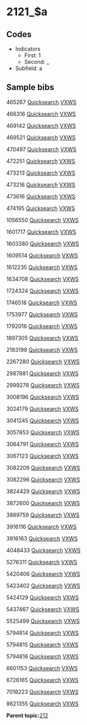 # 2121\_$a

## Codes

-   Indicators
    -   First: 1
    -   Second: \_
-   Subfield: a

## Sample bibs

465267 [Quicksearch](https://search.library.yale.edu/catalog/465267) [VXWS](http://prodorbis.library.yale.edu:7014/vxws/GetHoldingsService?bibId=465267)

466316 [Quicksearch](https://search.library.yale.edu/catalog/466316) [VXWS](http://prodorbis.library.yale.edu:7014/vxws/GetHoldingsService?bibId=466316)

469142 [Quicksearch](https://search.library.yale.edu/catalog/469142) [VXWS](http://prodorbis.library.yale.edu:7014/vxws/GetHoldingsService?bibId=469142)

469521 [Quicksearch](https://search.library.yale.edu/catalog/469521) [VXWS](http://prodorbis.library.yale.edu:7014/vxws/GetHoldingsService?bibId=469521)

470497 [Quicksearch](https://search.library.yale.edu/catalog/470497) [VXWS](http://prodorbis.library.yale.edu:7014/vxws/GetHoldingsService?bibId=470497)

472251 [Quicksearch](https://search.library.yale.edu/catalog/472251) [VXWS](http://prodorbis.library.yale.edu:7014/vxws/GetHoldingsService?bibId=472251)

473213 [Quicksearch](https://search.library.yale.edu/catalog/473213) [VXWS](http://prodorbis.library.yale.edu:7014/vxws/GetHoldingsService?bibId=473213)

473216 [Quicksearch](https://search.library.yale.edu/catalog/473216) [VXWS](http://prodorbis.library.yale.edu:7014/vxws/GetHoldingsService?bibId=473216)

473616 [Quicksearch](https://search.library.yale.edu/catalog/473616) [VXWS](http://prodorbis.library.yale.edu:7014/vxws/GetHoldingsService?bibId=473616)

474195 [Quicksearch](https://search.library.yale.edu/catalog/474195) [VXWS](http://prodorbis.library.yale.edu:7014/vxws/GetHoldingsService?bibId=474195)

1056550 [Quicksearch](https://search.library.yale.edu/catalog/1056550) [VXWS](http://prodorbis.library.yale.edu:7014/vxws/GetHoldingsService?bibId=1056550)

1601717 [Quicksearch](https://search.library.yale.edu/catalog/1601717) [VXWS](http://prodorbis.library.yale.edu:7014/vxws/GetHoldingsService?bibId=1601717)

1603380 [Quicksearch](https://search.library.yale.edu/catalog/1603380) [VXWS](http://prodorbis.library.yale.edu:7014/vxws/GetHoldingsService?bibId=1603380)

1609514 [Quicksearch](https://search.library.yale.edu/catalog/1609514) [VXWS](http://prodorbis.library.yale.edu:7014/vxws/GetHoldingsService?bibId=1609514)

1612235 [Quicksearch](https://search.library.yale.edu/catalog/1612235) [VXWS](http://prodorbis.library.yale.edu:7014/vxws/GetHoldingsService?bibId=1612235)

1634708 [Quicksearch](https://search.library.yale.edu/catalog/1634708) [VXWS](http://prodorbis.library.yale.edu:7014/vxws/GetHoldingsService?bibId=1634708)

1724324 [Quicksearch](https://search.library.yale.edu/catalog/1724324) [VXWS](http://prodorbis.library.yale.edu:7014/vxws/GetHoldingsService?bibId=1724324)

1746518 [Quicksearch](https://search.library.yale.edu/catalog/1746518) [VXWS](http://prodorbis.library.yale.edu:7014/vxws/GetHoldingsService?bibId=1746518)

1753977 [Quicksearch](https://search.library.yale.edu/catalog/1753977) [VXWS](http://prodorbis.library.yale.edu:7014/vxws/GetHoldingsService?bibId=1753977)

1792016 [Quicksearch](https://search.library.yale.edu/catalog/1792016) [VXWS](http://prodorbis.library.yale.edu:7014/vxws/GetHoldingsService?bibId=1792016)

1897305 [Quicksearch](https://search.library.yale.edu/catalog/1897305) [VXWS](http://prodorbis.library.yale.edu:7014/vxws/GetHoldingsService?bibId=1897305)

2183198 [Quicksearch](https://search.library.yale.edu/catalog/2183198) [VXWS](http://prodorbis.library.yale.edu:7014/vxws/GetHoldingsService?bibId=2183198)

2267280 [Quicksearch](https://search.library.yale.edu/catalog/2267280) [VXWS](http://prodorbis.library.yale.edu:7014/vxws/GetHoldingsService?bibId=2267280)

2987881 [Quicksearch](https://search.library.yale.edu/catalog/2987881) [VXWS](http://prodorbis.library.yale.edu:7014/vxws/GetHoldingsService?bibId=2987881)

2999278 [Quicksearch](https://search.library.yale.edu/catalog/2999278) [VXWS](http://prodorbis.library.yale.edu:7014/vxws/GetHoldingsService?bibId=2999278)

3008196 [Quicksearch](https://search.library.yale.edu/catalog/3008196) [VXWS](http://prodorbis.library.yale.edu:7014/vxws/GetHoldingsService?bibId=3008196)

3024179 [Quicksearch](https://search.library.yale.edu/catalog/3024179) [VXWS](http://prodorbis.library.yale.edu:7014/vxws/GetHoldingsService?bibId=3024179)

3041245 [Quicksearch](https://search.library.yale.edu/catalog/3041245) [VXWS](http://prodorbis.library.yale.edu:7014/vxws/GetHoldingsService?bibId=3041245)

3057853 [Quicksearch](https://search.library.yale.edu/catalog/3057853) [VXWS](http://prodorbis.library.yale.edu:7014/vxws/GetHoldingsService?bibId=3057853)

3064791 [Quicksearch](https://search.library.yale.edu/catalog/3064791) [VXWS](http://prodorbis.library.yale.edu:7014/vxws/GetHoldingsService?bibId=3064791)

3067123 [Quicksearch](https://search.library.yale.edu/catalog/3067123) [VXWS](http://prodorbis.library.yale.edu:7014/vxws/GetHoldingsService?bibId=3067123)

3082209 [Quicksearch](https://search.library.yale.edu/catalog/3082209) [VXWS](http://prodorbis.library.yale.edu:7014/vxws/GetHoldingsService?bibId=3082209)

3082296 [Quicksearch](https://search.library.yale.edu/catalog/3082296) [VXWS](http://prodorbis.library.yale.edu:7014/vxws/GetHoldingsService?bibId=3082296)

3824429 [Quicksearch](https://search.library.yale.edu/catalog/3824429) [VXWS](http://prodorbis.library.yale.edu:7014/vxws/GetHoldingsService?bibId=3824429)

3872600 [Quicksearch](https://search.library.yale.edu/catalog/3872600) [VXWS](http://prodorbis.library.yale.edu:7014/vxws/GetHoldingsService?bibId=3872600)

3889759 [Quicksearch](https://search.library.yale.edu/catalog/3889759) [VXWS](http://prodorbis.library.yale.edu:7014/vxws/GetHoldingsService?bibId=3889759)

3916116 [Quicksearch](https://search.library.yale.edu/catalog/3916116) [VXWS](http://prodorbis.library.yale.edu:7014/vxws/GetHoldingsService?bibId=3916116)

3916163 [Quicksearch](https://search.library.yale.edu/catalog/3916163) [VXWS](http://prodorbis.library.yale.edu:7014/vxws/GetHoldingsService?bibId=3916163)

4048433 [Quicksearch](https://search.library.yale.edu/catalog/4048433) [VXWS](http://prodorbis.library.yale.edu:7014/vxws/GetHoldingsService?bibId=4048433)

5276311 [Quicksearch](https://search.library.yale.edu/catalog/5276311) [VXWS](http://prodorbis.library.yale.edu:7014/vxws/GetHoldingsService?bibId=5276311)

5420406 [Quicksearch](https://search.library.yale.edu/catalog/5420406) [VXWS](http://prodorbis.library.yale.edu:7014/vxws/GetHoldingsService?bibId=5420406)

5423402 [Quicksearch](https://search.library.yale.edu/catalog/5423402) [VXWS](http://prodorbis.library.yale.edu:7014/vxws/GetHoldingsService?bibId=5423402)

5424129 [Quicksearch](https://search.library.yale.edu/catalog/5424129) [VXWS](http://prodorbis.library.yale.edu:7014/vxws/GetHoldingsService?bibId=5424129)

5437467 [Quicksearch](https://search.library.yale.edu/catalog/5437467) [VXWS](http://prodorbis.library.yale.edu:7014/vxws/GetHoldingsService?bibId=5437467)

5525499 [Quicksearch](https://search.library.yale.edu/catalog/5525499) [VXWS](http://prodorbis.library.yale.edu:7014/vxws/GetHoldingsService?bibId=5525499)

5794814 [Quicksearch](https://search.library.yale.edu/catalog/5794814) [VXWS](http://prodorbis.library.yale.edu:7014/vxws/GetHoldingsService?bibId=5794814)

5794815 [Quicksearch](https://search.library.yale.edu/catalog/5794815) [VXWS](http://prodorbis.library.yale.edu:7014/vxws/GetHoldingsService?bibId=5794815)

5794816 [Quicksearch](https://search.library.yale.edu/catalog/5794816) [VXWS](http://prodorbis.library.yale.edu:7014/vxws/GetHoldingsService?bibId=5794816)

6601153 [Quicksearch](https://search.library.yale.edu/catalog/6601153) [VXWS](http://prodorbis.library.yale.edu:7014/vxws/GetHoldingsService?bibId=6601153)

6726165 [Quicksearch](https://search.library.yale.edu/catalog/6726165) [VXWS](http://prodorbis.library.yale.edu:7014/vxws/GetHoldingsService?bibId=6726165)

7018223 [Quicksearch](https://search.library.yale.edu/catalog/7018223) [VXWS](http://prodorbis.library.yale.edu:7014/vxws/GetHoldingsService?bibId=7018223)

8621355 [Quicksearch](https://search.library.yale.edu/catalog/8621355) [VXWS](http://prodorbis.library.yale.edu:7014/vxws/GetHoldingsService?bibId=8621355)

**Parent topic:**[212](../../tags/212/212.md)


